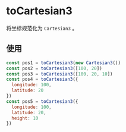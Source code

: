 # toCartesian3

将坐标规范化为 `Cartesian3` 。

## 使用

```js
const pos1 = toCartesian3(new Cartesian3())
const pos2 = toCartesian3([100, 20])
const pos3 = toCartesian3([100, 20, 10])
const pos4 = toCartesian3({
  longitude: 100,
  latitude: 20
})
const pos5 = toCartesian3({
  longitude: 100,
  latitude: 20,
  height: 10
})
```
